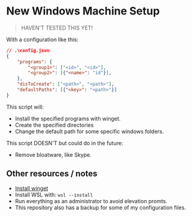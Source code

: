 # New Windows Machine Setup

> HAVEN'T TESTED THIS YET!

With a configuration like this:

```json
// .\config.json
{
    "programs": {
        "<group1>": ["<id>", "<id>"],
        "<group2>": [{"<name>": "id"}],
    },
    "disToCreate": ["<path>", "<path>"],
    "defaultPaths": [{"<key>": "<path>"}]
}
```

This script will:

- Install the specified programs with winget.
- Create the specified directories
- Change the default path for some specific windows folders.

This script DOESN'T but could do in the future:

- Remove bloatware, like Skype.

## Other resources / notes

- [Install winget](https://www.microsoft.com/en-us/p/app-installer/9nblggh4nns1)
- Install WSL with: `wsl --install`
- Run everything as an administrator to avoid elevation promts.
- This repository also has a backup for some of my configuration files.

